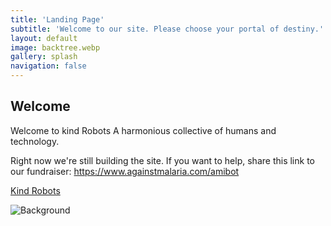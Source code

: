 ```yaml
---
title: 'Landing Page'
subtitle: 'Welcome to our site. Please choose your portal of destiny.'
layout: default
image: backtree.webp
gallery: splash
navigation: false
---
```


## Welcome

Welcome to kind Robots
A harmonious collective of humans and technology.

Right now we're still building the site.
If you want to help, share this link to our fundraiser:
https://www.againstmalaria.com/amibot

[Kind Robots](/botcafe)

![Background](/images/backtree.webp)
